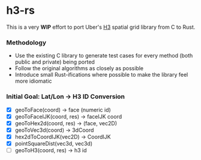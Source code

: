 # h3-rs

This is a very **WIP** effort to port Uber's [H3](https://github.com/uber/h3) spatial grid library from C to Rust.

### Methodology

* Use the existing C library to generate test cases for every method (both public and private) being ported
* Follow the original algorithms as closely as possible
* Introduce small Rust-ifications where possible to make the library feel more idiomatic

### Initial Goal: Lat/Lon -> H3 ID Conversion

* [X] geoToFace(coord) -> face (numeric id)
* [x] geoToFaceIJK(coord, res) -> faceIJK coord
* [X] geoToHex2d(coord, res) -> (face, vec2D)
* [x] geoToVec3d(coord) -> 3dCoord
* [X] hex2dToCoordIJK(vec2D) -> CoordIJK
* [X] pointSquareDist(vec3d, vec3d)
* [ ] geoToH3(coord, res) -> h3 id
